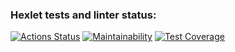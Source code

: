 ### Hexlet tests and linter status:
[![Actions Status](https://github.com/ilshatshamsetdinov/java-project-73/workflows/hexlet-check/badge.svg)](https://github.com/ilshatshamsetdinov/java-project-73/actions)
[![Maintainability](https://api.codeclimate.com/v1/badges/1ba7ec8aefd36ac4f44d/maintainability)](https://codeclimate.com/github/ilshatshamsetdinov/java-project-73/maintainability)
[![Test Coverage](https://api.codeclimate.com/v1/badges/1ba7ec8aefd36ac4f44d/test_coverage)](https://codeclimate.com/github/ilshatshamsetdinov/java-project-73/test_coverage)
